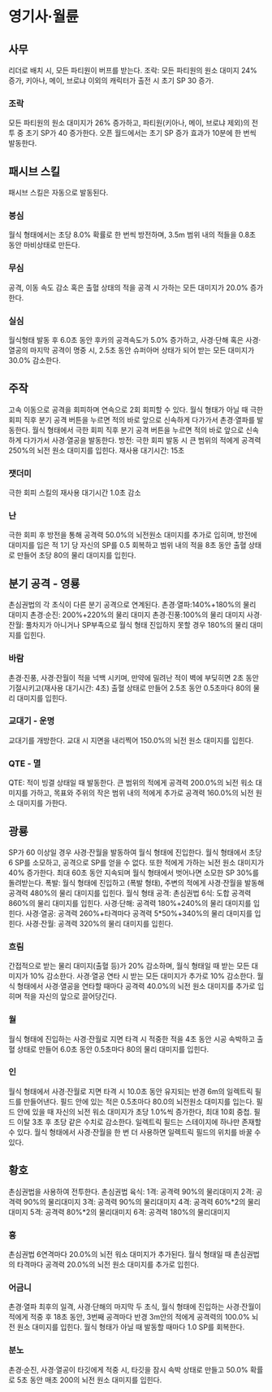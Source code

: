 # 영기사·월륜

## 사무

리더로 배치 시, 모든 파티원이 버프를 받는다.
조락: 모든 파티원의 원소 대미지 24% 증가, 키아나, 메이, 브로냐 이외의 캐릭터가 출전 시 초기 SP 30 증가.

### 조락

모든 파티원의 원소 대미지가 26% 증가하고, 파티원(키아나, 메이, 브로냐 제외)의 전투 중 초기 SP가 40 증가한다.
오픈 월드에서는 초기 SP 증가 효과가 10분에 한 번씩 발동한다.

## 패시브 스킬

패시브 스킬은 자동으로 발동된다.

### 붕심

월식 형태에서는 초당 8.0% 확률로 한 번씩 방전하며, 3.5m 범위 내의 적들을 0.8초 동안 마비상태로 만든다.

### 무심

공격, 이동 속도 감소 혹은 출혈 상태의 적을 공격 시 가하는 모든 대미지가 20.0% 증가한다.

### 실심

월식형태 발동 후 6.0초 동안 후카의 공격속도가 5.0% 증가하고, 사경·단해 혹은 사경·열공의 마지막 공격이 명중 시, 2.5초 동안 슈퍼아머 상태가 되어 받는 모든 대미지가 30.0% 감소한다.

## 주작

고속 이동으로 공격을 회피하며 연속으로 2회 회피할 수 있다.
월식 형태가 아닐 때 극한 회피 직후 분기 공격 버튼을 누르면 적의 바로 앞으로 신속하게 다가가서 촌경·열파를 발동한다.
월식 형태에서 극한 회피 직후 분기 공격 버튼을 누르면 적의 바로 앞으로 신속하게 다가가서 사경·열공을 발동한다.
방전: 극한 회피 발동 시 큰 범위의 적에게 공격력 250%의 뇌전 원소 대미지를 입힌다. 재사용 대기시간: 15초

### 잿더미

극한 회피 스킬의 재사용 대기시간 1.0초 감소

### 난

극한 회피 후 방전을 통해 공격력 50.0%의 뇌전원소 대미지를 추가로 입히며, 방전에 대미지를 입은 적 1기 당 자신의 SP를 0.5 회복하고 범위 내의 적을 8초 동안 출혈 상태로 만들어 초당 80의 물리 대미지를 입힌다.

## 분기 공격 - 영룡

촌심권법의 각 초식이 다른 분기 공격으로 연계된다.
촌경·열파:140%+180%의 물리 대미지
촌경·순진: 200%+220%의 물리 대미지
촌경·진풍:100%의 물리 대미지
사경·잔월: 풀차지가 아니거나 SP부족으로 월식 형태 진입하지 못할 경우 180%의 물리 대미지를 입힌다.

### 바람

촌경·진풍, 사경·잔월이 적을 넉백 시키며, 만약에 밀려난 적이 벽에 부딪히면 2초 동안 기절시키고(재사용 대기시간: 4초) 출혈 상태로 만들어 2.5초 동안 0.5초마다 80의 물리 대미지를 입힌다.

### 교대기 - 운명

교대기를 개방한다. 교대 시 지면을 내리찍어 150.0%의 뇌전 원소 대미지를 입힌다.

### QTE - 멸

QTE: 적이 빙결 상태일 때 발동한다. 큰 범위의 적에게 공격력 200.0%의 뇌전 워소 대미지를 가하고, 목표와 주위의 작은 범위 내의 적에게 추가로 공격력 160.0%의 뇌전 원소 대미지를 가한다.

## 광룡

SP가 60 이상일 경우 사경·잔월을 발동하여 월식 형태에 진입한다. 월식 형태에서 초당 6 SP를 소모하고, 공격으로 SP를 얻을 수 없다. 또한 적에게 가하는 뇌전 원소 대미지가 40% 증가한다. 최대 60초 동안 지속되며 월식 형태에서 벗어나면 소모한 SP 30%를 돌려받는다.
폭발: 월식 형태에 진입하고 (폭발 형태), 주변의 적에게 사경·잔월을 발동해 공격력 480%의 물리 대미지를 입힌다.
월식 형태 공격:
촌심권법 6식: 도합 공격력 860%의 물리 대미지를 입힌다.
사경·단해: 공격력 180%+240%의 물리 대미지를 입힌다.
사경·열공: 공격력 260%+타격마다 공격력 5\*50%+340%의 물리 대미지를 입힌다.
사경·잔월: 공격력 320%의 물리 대미지를 입힌다.

### 흐림

간접적으로 받는 물리 대미지(출혈 등)가 20% 감소하며, 월식 형태일 때 받는 모든 대미지가 10% 감소한다. 사경·열공 연타 시 받는 모든 대미지가 추가로 10% 감소한다. 월식 형태에서 사경·열공을 연타할 때마다 공격력 40.0%의 뇌전 원소 대미지를 추가로 입히며 적을 자신의 앞으로 끌어당긴다.

### 월

월식 형태에 진입하는 사경·잔월로 지면 타격 시 적중한 적을 4초 동안 시공 속박하고 출혈 상태로 만들어 6.0초 동안 0.5초마다 80의 물리 대미지를 입힌다.

### 인

월식 형태에서 사경·잔월로 지면 타격 시 10.0초 동안 유지되는 반경 6m의 일렉트릭 필드를 만들어낸다. 필드 안에 있는 적은 0.5초마다 80.0의 뇌전원소 대미지를 입는다. 필드 안에 있을 때 자신의 뇌전 워소 대미지가 초당 1.0%씩 증가한다, 최대 10회 중첩. 필드 이탈 3초 후 초당 같은 수치로 감소한다. 일렉트릭 필드는 스테이지에 하나만 존재할 수 있다. 월식 형태에서 사경·잔월을 한 번 더 사용하면 일렉트릭 필드의 위치를 바꿀 수 있다.

## 황호

촌심권법을 사용하여 전투한다.
촌심권법 육식:
1격: 공격력 90%의 물리대미지
2격: 공격력 90%의 물리대미지
3격: 공격력 90%의 물리대미지
4격: 공격력 60%*2의 물리대미지
5격: 공격력 80%*2의 물리대미지
6격: 공격력 180%의 물리대미지

### 흉

촌심권법 6연격마다 20.0%의 뇌전 워소 대미지가 추가된다. 월식 형태일 때 촌심권법의 타격마다 공격력 20.0%의 뇌전 원소 대미지를 추가로 입힌다.

### 어금니

촌경·열파 최후의 일격, 사경·단해의 마지막 두 초식, 월식 형태에 진입하는 사경·잔월이 적에게 적중 후 18초 동안, 3번째 공격마다 반경 3m안의 적에게 공격력의 100.0% 뇌전 원소 대미지를 입힌다. 월식 형태가 아닐 때 발동할 때마다 1.0 SP를 회복한다.

### 분노

촌경·순진, 사경·열공이 타깃에게 적중 시, 타깃을 잠시 속박 상태로 만들고 50.0% 확률로 5초 동안 매초 200의 뇌전 원소 대미지를 입힌다.
